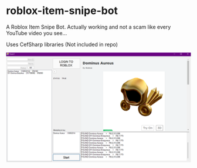 # roblox-item-snipe-bot
A Roblox Item Snipe Bot. Actually working and not a scam like every YouTube video you see... 

Uses CefSharp libraries (Not included in repo)

![Bot](shot.png)


